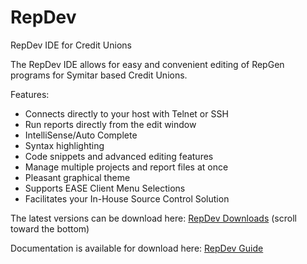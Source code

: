 RepDev
======

RepDev IDE for Credit Unions

The RepDev IDE allows for easy and convenient editing of RepGen programs for Symitar based Credit Unions. 

Features:
 - Connects directly to your host with Telnet or SSH
 - Run reports directly from the edit window
 - IntelliSense/Auto Complete
 - Syntax highlighting
 - Code snippets and advanced editing features
 - Manage multiple projects and report files at once
 - Pleasant graphical theme
 - Supports EASE Client Menu Selections
 - Facilitates your In-House Source Control Solution

The latest versions can be download here:
<a href="https://github.com/jakepoz/RepDev-downloads">RepDev Downloads</a> (scroll toward the bottom)

Documentation is available for download here:
<a href="https://github.com/jakepoz/RepDev-downloads/raw/master/RepDev_Guide.pdf">RepDev Guide</a>
